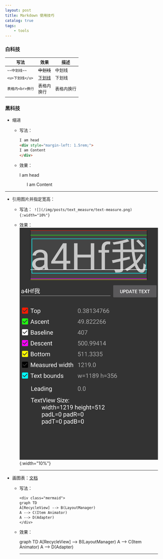 ```yaml
---
layout: post
title: Markdown 使用技巧
catalog: true
tags:
    - tools
---
```



### 白科技

| 写法   | 效果   | 描述   |
| --- | --- | --- |
| `~~中划线~~`   | ~~中划线~~   | 中划线 |
| `<u>下划线</u>`   | <u>下划线</u> | 下划线 |
| `表格内<br>换行` | 表格内<br>换行 | 表格内换行 |
|   |   |   |



### 黑科技

* 缩进

  * 写法：

    ```html
    I am head
    <div style="margin-left: 1.5rem;">
    I am Content
    </div>
    ```

  * 效果：

    I am head
    <div style="margin-left: 1.5rem;">
    I am Content
    </div>
----------


* 引用图片并指定宽高：

  * 写法：``` ![](/img/posts/text_measure/text-measure.png){:width="10%"}```

  * 效果：![](/img/posts/text_measure/text-measure.png){:width="10%"}

    ----------

* 画图表：[文档](https://mermaidjs.github.io/usage.html)

  * 写法：

    ```
    <div class="mermaid">
    graph TD
    A[RecycleView] --> B(LayoutManager)
    A --> C(Item Animator)
    A --> D(Adapter)
    </div>
    ```

  * 效果：

    <div class="mermaid">
    graph TD
    A[RecycleView] --> B(LayoutManager)
    A --> C(Item Animator)
    A --> D(Adapter)
    </div>
    
    ----------